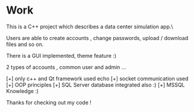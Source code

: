 # Work

This is a C++ project which describes a data center simulation app.\

Users are able to create accounts , change passwords, upload / download files and so on.

There is a GUI implemented, theme feature :) 

2 types of accounts , common user and admin ... 

  [+] only c++ and Qt framework used echo 
  [+] socket communication used 
  [+] OOP principles 
  [+] SQL Server database integrated also :) 
  [+] MSSQL Knowledge :) 


Thanks for checking out my code !
